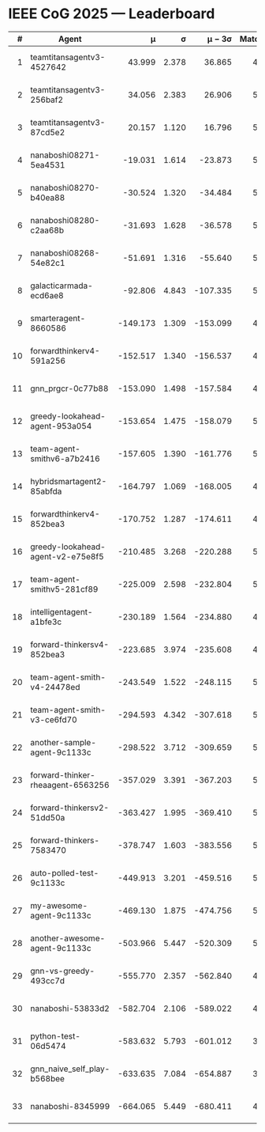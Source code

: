 # IEEE CoG 2025 — Leaderboard

| # | Agent | μ | σ | μ − 3σ | Matches | Updated |
|---:|---|---:|---:|---:|---:|---|
| 1 | teamtitansagentv3-4527642 | 43.999 | 2.378 | 36.865 | 4776 | 2025-09-02 07:28 |
| 2 | teamtitansagentv3-256baf2 | 34.056 | 2.383 | 26.906 | 5234 | 2025-09-02 07:28 |
| 3 | teamtitansagentv3-87cd5e2 | 20.157 | 1.120 | 16.796 | 5158 | 2025-09-02 07:28 |
| 4 | nanaboshi08271-5ea4531 | -19.031 | 1.614 | -23.873 | 5260 | 2025-09-02 07:28 |
| 5 | nanaboshi08270-b40ea88 | -30.524 | 1.320 | -34.484 | 5460 | 2025-09-02 07:28 |
| 6 | nanaboshi08280-c2aa68b | -31.693 | 1.628 | -36.578 | 5480 | 2025-09-02 07:28 |
| 7 | nanaboshi08268-54e82c1 | -51.691 | 1.316 | -55.640 | 5540 | 2025-09-02 07:28 |
| 8 | galacticarmada-ecd6ae8 | -92.806 | 4.843 | -107.335 | 5000 | 2025-09-02 07:28 |
| 9 | smarteragent-8660586 | -149.173 | 1.309 | -153.099 | 4221 | 2025-09-02 07:28 |
| 10 | forwardthinkerv4-591a256 | -152.517 | 1.340 | -156.537 | 4331 | 2025-09-02 07:28 |
| 11 | gnn_prgcr-0c77b88 | -153.090 | 1.498 | -157.584 | 4080 | 2025-09-02 07:28 |
| 12 | greedy-lookahead-agent-953a054 | -153.654 | 1.475 | -158.079 | 5536 | 2025-09-02 07:28 |
| 13 | team-agent-smithv6-a7b2416 | -157.605 | 1.390 | -161.776 | 5460 | 2025-09-02 07:28 |
| 14 | hybridsmartagent2-85abfda | -164.797 | 1.069 | -168.005 | 4435 | 2025-09-02 07:28 |
| 15 | forwardthinkerv4-852bea3 | -170.752 | 1.287 | -174.611 | 4088 | 2025-09-02 07:28 |
| 16 | greedy-lookahead-agent-v2-e75e8f5 | -210.485 | 3.268 | -220.288 | 5336 | 2025-09-02 07:28 |
| 17 | team-agent-smithv5-281cf89 | -225.009 | 2.598 | -232.804 | 5340 | 2025-09-02 07:28 |
| 18 | intelligentagent-a1bfe3c | -230.189 | 1.564 | -234.880 | 4679 | 2025-09-02 07:28 |
| 19 | forward-thinkersv4-852bea3 | -223.685 | 3.974 | -235.608 | 4502 | 2025-09-02 07:28 |
| 20 | team-agent-smith-v4-24478ed | -243.549 | 1.522 | -248.115 | 5780 | 2025-09-02 07:28 |
| 21 | team-agent-smith-v3-ce6fd70 | -294.593 | 4.342 | -307.618 | 5200 | 2025-09-02 07:28 |
| 22 | another-sample-agent-9c1133c | -298.522 | 3.712 | -309.659 | 5280 | 2025-09-02 07:28 |
| 23 | forward-thinker-rheaagent-6563256 | -357.029 | 3.391 | -367.203 | 5548 | 2025-09-02 07:28 |
| 24 | forward-thinkersv2-51dd50a | -363.427 | 1.995 | -369.410 | 5047 | 2025-09-02 07:28 |
| 25 | forward-thinkers-7583470 | -378.747 | 1.603 | -383.556 | 5399 | 2025-09-02 07:28 |
| 26 | auto-polled-test-9c1133c | -449.913 | 3.201 | -459.516 | 5100 | 2025-09-02 07:28 |
| 27 | my-awesome-agent-9c1133c | -469.130 | 1.875 | -474.756 | 5240 | 2025-09-02 07:28 |
| 28 | another-awesome-agent-9c1133c | -503.966 | 5.447 | -520.309 | 5320 | 2025-09-02 07:28 |
| 29 | gnn-vs-greedy-493cc7d | -555.770 | 2.357 | -562.840 | 4560 | 2025-09-02 07:28 |
| 30 | nanaboshi-53833d2 | -582.704 | 2.106 | -589.022 | 4560 | 2025-09-02 07:28 |
| 31 | python-test-06d5474 | -583.632 | 5.793 | -601.012 | 3980 | 2025-09-02 07:28 |
| 32 | gnn_naive_self_play-b568bee | -633.635 | 7.084 | -654.887 | 3840 | 2025-09-02 07:28 |
| 33 | nanaboshi-8345999 | -664.065 | 5.449 | -680.411 | 4840 | 2025-09-02 07:28 |
